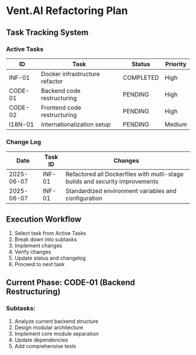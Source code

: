 # Vent.AI Refactoring Plan

## Task Tracking System

### Active Tasks
| ID | Task | Status | Priority |
|----|------|--------|----------|
| INF-01 | Docker infrastructure refactor | COMPLETED | High |
| CODE-01 | Backend code restructuring | PENDING | High |
| CODE-02 | Frontend code restructuring | PENDING | High |
| I18N-01 | Internationalization setup | PENDING | Medium |

### Change Log
| Date | Task ID | Changes |
|------|---------|---------|
| 2025-06-07 | INF-01 | Refactored all Dockerfiles with multi-stage builds and security improvements |
| 2025-06-07 | INF-01 | Standardized environment variables and configuration |

## Execution Workflow
1. Select task from Active Tasks
2. Break down into subtasks
3. Implement changes
4. Verify changes
5. Update status and changelog
6. Proceed to next task

## Current Phase: CODE-01 (Backend Restructuring)
### Subtasks:
1. Analyze current backend structure
2. Design modular architecture
3. Implement core module separation
4. Update dependencies
5. Add comprehensive tests
